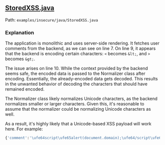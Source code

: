 ## [StoredXSS.java](../../examples/insecure/java/StoredXSS.java)
Path: `examples/insecure/java/StoredXSS.java`

### Explanation
The application is monolithic and uses server-side rendering.
It fetches user comments from the backend, as we can see on line 7.
On line 9, it appears that the backend is encoding certain characters: `<` becomes `&lt;`, and `>` becomes `&gt;`.

The issue arises on line 10. While the context provided by the backend seems safe, the encoded data is passed to the Normalizer class after encoding. Essentially, the already-encoded data gets decoded. This results in the unwanted behavior of decoding the characters that should have remained encoded.

The Normalizer class likely normalizes Unicode characters, as the backend normalizes smaller or larger characters. Given this, it's reasonable to assume that the normalizer could be normalizing Unicode characters as well.

As a result, it's highly likely that a Unicode-based XSS payload will work here. For example:  
```bash
{'comment':'\ufe64script\ufe65alert(document.domain);\ufe64/script\ufe65'}
```